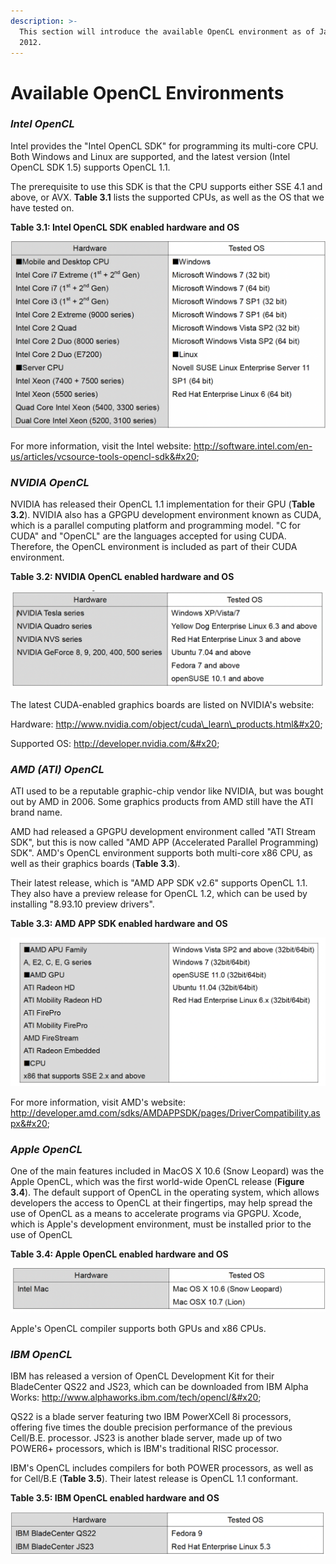 ```yaml
---
description: >-
  This section will introduce the available OpenCL environment as of January,
  2012.
---
```


# Available OpenCL Environments

### _Intel OpenCL_&#x20;

Intel provides the "Intel OpenCL SDK" for programming its multi-core CPU. Both Windows and Linux are supported, and the latest version (Intel OpenCL SDK 1.5) supports OpenCL 1.1.&#x20;

The prerequisite to use this SDK is that the CPU supports either SSE 4.1 and above, or AVX. **Table 3.1** lists the supported CPUs, as well as the OS that we have tested on.&#x20;

**Table 3.1: Intel OpenCL SDK enabled hardware and OS**&#x20;

![](<../.gitbook/assets/Screen Shot 2022-01-02 at 8.59.34 PM.png>)

For more information, visit the Intel website: http://software.intel.com/en-us/articles/vcsource-tools-opencl-sdk&#x20;

### _NVIDIA OpenCL_&#x20;

NVIDIA has released their OpenCL 1.1 implementation for their GPU (**Table 3.2**). NVIDIA also has a GPGPU development environment known as CUDA, which is a parallel computing platform and programming model. "C for CUDA" and "OpenCL" are the languages accepted for using CUDA. Therefore, the OpenCL environment is included as part of their CUDA environment.&#x20;

**Table 3.2: NVIDIA OpenCL enabled hardware and OS**&#x20;

![](<../.gitbook/assets/Screen Shot 2022-01-02 at 9.00.45 PM.png>)

The latest CUDA-enabled graphics boards are listed on NVIDIA's website:&#x20;

Hardware: http://www.nvidia.com/object/cuda\_learn\_products.html&#x20;

Supported OS: http://developer.nvidia.com/&#x20;

### _AMD (ATI) OpenCL_&#x20;

ATI used to be a reputable graphic-chip vendor like NVIDIA, but was bought out by AMD in 2006. Some graphics products from AMD still have the ATI brand name.&#x20;

AMD had released a GPGPU development environment called "ATI Stream SDK", but this is now called "AMD APP (Accelerated Parallel Programming) SDK". AMD's OpenCL environment supports both multi-core x86 CPU, as well as their graphics boards (**Table 3.3**).&#x20;

Their latest release, which is "AMD APP SDK v2.6" supports OpenCL 1.1. They also have a preview release for OpenCL 1.2, which can be used by installing "8.93.10 preview drivers".&#x20;

**Table 3.3: AMD APP SDK enabled hardware and OS**&#x20;

![](<../.gitbook/assets/Screen Shot 2022-01-02 at 9.02.42 PM.png>)

For more information, visit AMD's website: http://developer.amd.com/sdks/AMDAPPSDK/pages/DriverCompatibility.aspx&#x20;

### _Apple OpenCL_&#x20;

One of the main features included in MacOS X 10.6 (Snow Leopard) was the Apple OpenCL, which was the first world-wide OpenCL release (**Figure 3.4**). The default support of OpenCL in the operating system, which allows developers the access to OpenCL at their fingertips, may help spread the use of OpenCL as a means to accelerate programs via GPGPU. Xcode, which is Apple's development environment, must be installed prior to the use of OpenCL&#x20;

**Table 3.4: Apple OpenCL enabled hardware and OS**&#x20;

![](<../.gitbook/assets/Screen Shot 2022-01-02 at 9.03.48 PM.png>)

Apple's OpenCL compiler supports both GPUs and x86 CPUs.&#x20;

### _IBM OpenCL_&#x20;

IBM has released a version of OpenCL Development Kit for their BladeCenter QS22 and JS23, which can be downloaded from IBM Alpha Works: http://www.alphaworks.ibm.com/tech/opencl/&#x20;

QS22 is a blade server featuring two IBM PowerXCell 8i processors, offering five times the double precision performance of the previous Cell/B.E. processor. JS23 is another blade server, made up of two POWER6+ processors, which is IBM's traditional RISC processor.&#x20;

IBM's OpenCL includes compilers for both POWER processors, as well as for Cell/B.E (**Table 3.5**). Their latest release is OpenCL 1.1 conformant.&#x20;

**Table 3.5: IBM OpenCL enabled hardware and OS**&#x20;

![](<../.gitbook/assets/Screen Shot 2022-01-02 at 9.04.49 PM.png>)
